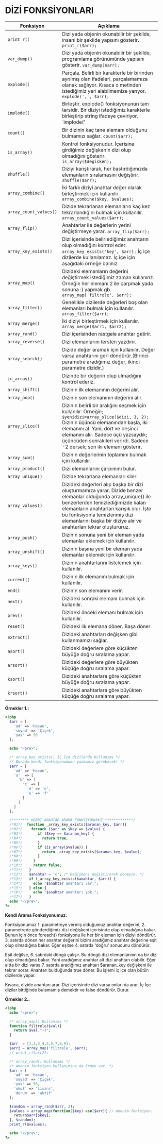 # DİZİ FONKSİYONLARI

| Fonksiyon | Açıklama |
| ----- | ----- |
| `print_r()` | Dizi yada objenin okunabilir bir şekilde, insani bir şekilde yapısını gösterir. `print_r($arr);` |
| `var_dump()` | Dizi yada objenin okunabilir bir şekilde, programlama görünümünde yapısını gösterir. `var_dump($arr);` |
| `explode()` | Parçala. Belirli bir karakterle bir birinden ayrılmış olan ifadeleri, parçalamamıza olanak sağlıyor. Kısaca o metinden istediğimiz yeri alabilmemize yarıyor. `explode(',', $arr);`|
| `implode()` | Birleştir. explode() fonksiyonunun tam tersidir. Bir diziyi istediğimiz karakterle birleştirip string ifadeye çeviriyor. `implode('|', $arr);` |
| `count()` | Bir dizinin kaç tane elemanı olduğunu bulmamızı sağlar. `count($arr);` |
| `is_array()` | Kontrol fonksiyonudur. İçerisine girdiğimiz değişkenin dizi olup olmadığını gösterir. `is_array($degisken);` |
| `shuffle()` | Diziyi karıştırarak, her bastırdığımızda elemanların sıralamasını değiştirir. `shuffle($arr);`|
| `array_combine()` | İki farklı diziyi anahtar değer olarak birleştirmek için kullanılır. `array_combine($key, $values);` |
| `array_count_values()` | Dizide tekrarlanan elemanların kaç kez tekrarlandığını bulmak için kullanılır. `array_count_values($arr);` |
| `array_flip()` | Anahtarlar ile değerlerin yerini değiştirmeye yarar. `array_flip($arr);` |
| `array_key_exists()` | Dizi içerisinde belirlediğimiz anahtarın olup olmadığını kontrol eder. `array_key_exists('key', $arr);` İç içe dizilerde kullanılamaz. İç içe için aşağıdaki örneğe balınız. |
| `array_map()` | Dizideki elemanların değerini değiştirmek istediğimiz zaman kullanırız. Örneğin her elemanı 2 ile çarpmak yada sonuna :) yapmak gb. `array_map('filtrele', $arr);` |
| `array_filter()` | Genellikle dizilerde değerleri boş olan elemanları bulmak için kullanılır. `array_filter($arr);` |
| `array_merge()` | İki diziyi birleştirmek için kullanılır. `array_merge($arr1, $arr2);` |
| `array_rand()` | Dizi içerisinden rastgele anahtar getirir. |
| `array_reverse()` | Dizi elemanlarını tersten yazdırır. |
| `array_search()` | Dizide değer aramak için kullanılır. Değer varsa anahtarını geri döndürür.(Birinci parametre aradığımız değer, ikinci parametre dizidir.) |
| `in_array()` | Dizinde bir değerin olup ulmadığını kontrol ederiz. |
| `array_shift()` | Dizinin ilk elemanının değerini alır. |
| `array_pop()` | Dizinin son elemanının değerini alır. |
| `array_slice()` | Dizinin belirli bir aralığını seçmek için kullanılır. Örneğin; `$yenidizi=array_slice($dizi, 3, 2);` Dizinin üçüncü elemanından başla, iki elemanını al. Yani; dört ve beşinci elemanını alır. Sadece üçü yazsaydık; üçüncüden sonrakileri verirdi. Sadece -2 dersek; son iki elemanı gösterir. |
| `array_sum()` | Dizinin değerlerinin toplamını bulmak için kullanılır. |
| `array_product()` | Dizi elemanlarını  çarpımını bulur. |
| `array_unique()` | Dizide tekrarlana elemanları siler. |
| `array_values()` | Dizideki değerleri alıp başka bir dizi oluşturmamıza yarar. Dizide benzer elemanlar olduğunda array_unique() ile benzerlerden temizlediğimizde kalan elemanların anahtarları karışık olur. İşte bu fonksiyonla temizlenmiş dizi elemanlarını başka bir diziye alır ve anahtarları tekrar oluştururuz. |
| `array_push()` | Dizinin sonuna yeni bir eleman yada elemanlar eklemek için kullanılır. |
| `array_unshift()` | Dizinin başına yeni bir eleman yada elemanlar eklemek için kullanılır. |
| `array_keys()` | Dizinin anahtarlarını listelemek için kullanılır. |
| `current()` | Dizinin ilk elemanını bulmak için kullanılır. |
| `end()` | Dizinin son elemanını verir. |
| `next()` | Dizideki sonraki elemanı bulmak için kullanılır. |
| `prev()` | Dizideki önceki elemanı bulmak için kullanılır. |
| `reset()` | Dizideki ilk elemana döner. Başa döner. |
| `extract()` | Dizideki anahtarları değişken gibi kullanmamızı sağlar. |
| `asort()` | Dizideki değerlere göre küçükten büyüğe doğru sıralama yapar. |
| `arsort()` | Dizideki değerlere göre büyükten küçüğe doğru sıralama yapar. |
| `ksort()` | Dizideki anahtarlara göre küçükten büyüğe doğru sıralama yapar. |
| `krsort()` | Dizideki anahtarlara göre büyükten küçüğe doğru sıralama yapar. |


**Örnekler 1.:**

```php
<?php
  $arr = [
    'ad' => 'Hasan',
    'soyad' => 'Çiçek',
    'yas' => 50
  ];

  echo "<pre>";

  /* array_key_exists() İç İçe dizilerde Kullanımı */
  /* Burada kendi fonksiyonumuzu yazmamız gerekecek! */
  $arr = [
    'ad' => 'Hasan',
    'a'  => [
      'b' => [
        'c' => [
          'd' => 'e',
          'e' => 'f'
        ]
      ]
    ]
  ];

  /******** KENDİ ANAHTAR ARAMA FONKSİYONUMUZ *************/
  /*01*/  function _array_key_exists($aranan_key, $arr){
  /*02*/    foreach ($arr as $key => $value) {
  /*03*/       if ($key == $aranan_key) {
  /*04*/         return true;
  /*05*/       }
  /*06*/       if (is_array($value)) {
  /*07*/         return _array_key_exists($aranan_key, $value);
  /*08*/       }
  /*09*/     }
  /*10*/     return false;
  /*11*/   }
  /*12*/   $anahtar = 'c'; /* Değişkeni değiştirerek deneyin. */
  /*13*/   if (_array_key_exists($anahtar, $arr)) {
  /*14*/     echo "$anahtar anahtarı var.";
  /*15*/   } else {
  /*16*/     echo "$anahtar anahtarı yok.";
  /*17*/   }
  echo "</pre>";
?>
```
**Kendi Arama Fonksiyonumuz:**

Fonksiyonumuz 1. parametreye vermiş olduğumuz anahtar değerini, 2. parametrede gönderdiğimiz dizi değişkeni içerisinde olup olmadığına bakar. Bunun için önce foreach() fonksiyonu ile her bir eleman için diziyi döndürür. 3. satırda dönen her anahtar değerini bizim aradığımız anahtar değerine eşit olup olmadığına bakar. Eğer eşitse 4. satırda 'doğru' sonucunu döndürür.

Eşit değilse, 6. satırdaki döngü çalışır. Bu döngü dizi elemanlarının da bir dizi olup olmadığına bakar. Yani aradığımız anahtar alt dizi anahtarı olabilir. Eğer altta bir dizi varsa 7. satırda aradığımız anahtarı $aranan_key değişkeni ile tekrar sorar. Anahtarı bulduğunda true döner. Bu işlemi iç içe olan bütün dizilerde yapar.

Kısaca, dizide anahtarı arar. Dizi içerisinde dizi varsa onları da arar. İç İçe diziler bittiğinde bulamamış demektir ve false döndürür. Durur.

**Örnekler 2.:**

```php
<?php
  echo "<pre>";

  /* array_map() Kullanımı */
  function filtrele($val){
    return $val."-)";
  }

  $arr  = [1,2,3,4,5,6,7,8,9];
  $arr2 = array_map('filtrele', $arr);
  // print_r($arr2);

  /* array_rand() Kullanımı */
  /* Anonim fonksiyon kullanımına da örnek var. */
  $arr = [
    'ad' => 'Hasan',
    'soyad' => 'Çiçek',
    'yas' => 50,
    'okul' => 'Lisans',
    'durum' => 'aktif'
  ];

  $random = array_rand($arr, 2);
  $values = array_map(function($key) use($arr){ // Anonim fonksiyon.
    return$arr[$key];
  }, $random);
  print_r($values);

  echo "</pre>";
?>
```
